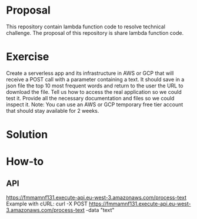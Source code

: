 # Proposal
This repository contain lambda function code to resolve technical challenge. The proposal of this repository is share lambda function code.

# Exercise
Create a serverless app and its infrastructure in AWS or GCP that will receive a POST call with
a parameter containing a text. It should save in a json file the top 10 most frequent words and
return to the user the URL to download the file.
Tell us how to access the real application so we could test it. Provide all the necessary
documentation and files so we could inspect it.
Note: You can use an AWS or GCP temporary free tier account that should stay available for 2
weeks.

# Solution

# How-to
## API 
https://fmmamnf131.execute-api.eu-west-3.amazonaws.com/process-text
Example with cURL:
curl -X POST https://fmmamnf131.execute-api.eu-west-3.amazonaws.com/process-text -data "text"
